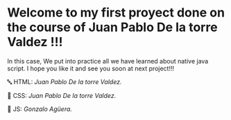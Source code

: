  # Welcome to my first proyect done on the course of Juan Pablo De la torre Valdez !!!
In this case, We put into practice all we have learned about native java script.
I hope you like it and see you soon at next project!!!

🔤 HTML: *Juan Pablo De la torre Valdez.*

🎨 CSS: *Juan Pablo De la torre Valdez.*

🔄 JS: *Gonzalo Agüera.*
